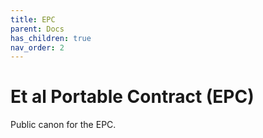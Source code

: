 ```yaml
---
title: EPC
parent: Docs
has_children: true
nav_order: 2
---
```


# Et al Portable Contract (EPC)

Public canon for the EPC.
